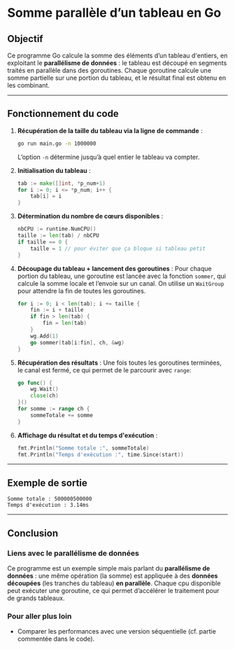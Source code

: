 # Somme parallèle d’un tableau en Go

## Objectif

Ce programme Go calcule la somme des éléments d’un tableau d'entiers, en exploitant le **parallélisme de données** : le tableau est découpé en segments traités en parallèle dans des goroutines. Chaque goroutine calcule une somme partielle sur une portion du tableau, et le résultat final est obtenu en les combinant.

---

## Fonctionnement du code

1. **Récupération de la taille du tableau via la ligne de commande** :
   ```bash
   go run main.go -n 1000000
   ```
   L’option `-n` détermine jusqu’à quel entier le tableau va compter.

2. **Initialisation du tableau** :
   ```go
   tab := make([]int, *p_num+1)
   for i := 0; i <= *p_num; i++ {
       tab[i] = i
   }
   ```

3. **Détermination du nombre de cœurs disponibles** :
   ```go
   nbCPU := runtime.NumCPU()
   taille := len(tab) / nbCPU
   if taille == 0 {
       taille = 1 // pour éviter que ça bloque si tableau petit
   }
   ```

4. **Découpage du tableau + lancement des goroutines** :
   Pour chaque portion du tableau, une goroutine est lancée avec la fonction `sommer`, qui calcule la somme locale et l’envoie sur un canal. On utilise un `WaitGroup` pour attendre la fin de toutes les goroutines.
   ```go
   for i := 0; i < len(tab); i += taille {
       fin := i + taille
       if fin > len(tab) {
           fin = len(tab)
       }
       wg.Add(1)
       go sommer(tab[i:fin], ch, &wg)
   }
   ```

5. **Récupération des résultats** :
   Une fois toutes les goroutines terminées, le canal est fermé, ce qui permet de le parcourir avec `range`:
   ```go
   go func() {
       wg.Wait()
       close(ch)
   }()
   for somme := range ch {
       sommeTotale += somme
   }
   ```

6. **Affichage du résultat et du temps d'exécution** :
   ```go
   fmt.Println("Somme totale :", sommeTotale)
   fmt.Println("Temps d'exécution :", time.Since(start))
   ```

---

## Exemple de sortie

```
Somme totale : 500000500000
Temps d'exécution : 3.14ms
```

---

## Conclusion 

### Liens avec le parallélisme de données

Ce programme est un exemple simple mais parlant du **parallélisme de données** : une même opération (la somme) est appliquée à des **données découpées** (les tranches du tableau) **en parallèle**. Chaque cpu disponible peut exécuter une goroutine, ce qui permet d’accélérer le traitement pour de grands tableaux.



### Pour aller plus loin

- Comparer les performances avec une version séquentielle (cf. partie commentée dans le code).

